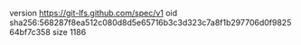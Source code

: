 version https://git-lfs.github.com/spec/v1
oid sha256:568287f8ea512c080d8d5e65716b3c3d323c7a8f1b297706d0f982564bf7c358
size 1186
